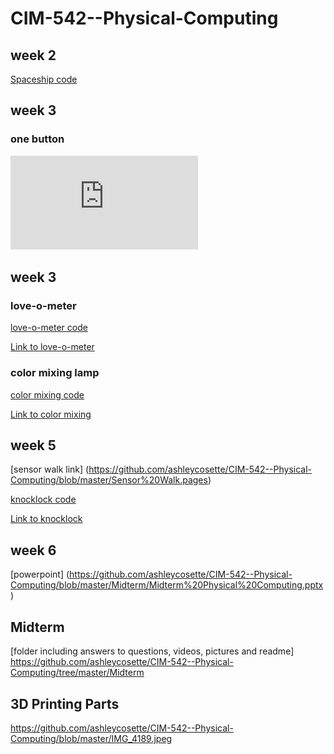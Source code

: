 # CIM-542--Physical-Computing

## week 2

[Spaceship code](https://github.com/ashleycosette/CIM-542--Physical-Computing/blob/master/Spaceship/Spaceship.ino)


## week 3

### one button

![](https://github.com/ashleycosette/CIM-542--Physical-Computing/blob/master/Week3hw.pdf)


## week 3

### love-o-meter

[love-o-meter code](https://github.com/ashleycosette/CIM-542--Physical-Computing/blob/master/Loveometer/Loveometer.ino)

<a href="https://youtu.be/19n_Ic9qczk"> Link to love-o-meter</a>


### color mixing lamp

[color mixing code](https://github.com/ashleycosette/CIM-542--Physical-Computing/blob/master/Colormixing/Colormixing/Colormixing.ino)

<a href="https://youtu.be/pTP186-Y4ck"> Link to color mixing</a>

## week 5

[sensor walk link] (https://github.com/ashleycosette/CIM-542--Physical-Computing/blob/master/Sensor%20Walk.pages)

[knocklock code](https://github.com/ashleycosette/CIM-542--Physical-Computing/blob/master/Knocklock/Knocklock.ino)

<a href="https://youtu.be/XMIkHGTexU8"> Link to knocklock</a>

## week 6

[powerpoint] (https://github.com/ashleycosette/CIM-542--Physical-Computing/blob/master/Midterm/Midterm%20Physical%20Computing.pptx)



## Midterm
[folder including answers to questions, videos, pictures and readme]
https://github.com/ashleycosette/CIM-542--Physical-Computing/tree/master/Midterm


## 3D Printing Parts

https://github.com/ashleycosette/CIM-542--Physical-Computing/blob/master/IMG_4189.jpeg
